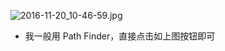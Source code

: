 
![2016-11-20_10-46-59.jpg](https://openfilecdn.upupmo.com/upupmo-article/mac/basic/mac-system-17-new-text-file.png)


- 我一般用 Path Finder，直接点击如上图按钮即可